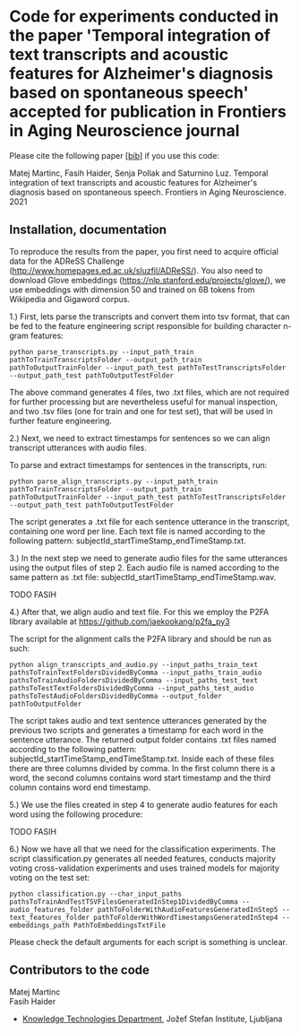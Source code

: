 # Code for experiments conducted in the paper 'Temporal integration of text transcripts and acoustic features for Alzheimer's diagnosis based on spontaneous speech' accepted for publication in Frontiers in Aging Neuroscience journal #

Please cite the following paper [[bib](https://github.com/matejMartinc/alzheimer_diagnosis/blob/master/bibtex.js)] if you use this code:

Matej Martinc, Fasih Haider, Senja Pollak and Saturnino Luz. Temporal integration of text transcripts and acoustic features for Alzheimer's diagnosis based on spontaneous speech. Frontiers in Aging Neuroscience. 2021


## Installation, documentation ##


To reproduce the results from the paper, you first need to acquire official data for the ADReSS Challenge (http://www.homepages.ed.ac.uk/sluzfil/ADReSS/).
You also need to download Glove embeddings (https://nlp.stanford.edu/projects/glove/), we use embeddings with dimension 50 and trained on 
6B tokens from Wikipedia and Gigaword corpus.

1.) First, lets parse the transcripts and convert them into tsv format, that can be fed to the feature engineering script responsible for building character n-gram features:

```
python parse_transcripts.py --input_path_train pathToTrainTranscriptsFolder --output_path_train pathToOutputTrainFolder --input_path_test pathToTestTranscriptsFolder --output_path_test pathToOutputTestFolder
```

The above command generates 4 files, two .txt files, which are not required for further processing but are nevertheless useful for manual inspection, and two .tsv files (one for train and one for test set), 
that will be used in further feature engineering.

2.) Next, we need to extract timestamps for sentences so we can align transcript utterances with audio files. 

To parse and extract timestamps for sentences in the transcripts, run:<br/>

```
python parse_align_transcripts.py --input_path_train pathToTrainTranscriptsFolder --output_path_train pathToOutputTrainFolder --input_path_test pathToTestTranscriptsFolder --output_path_test pathToOutputTestFolder
```

The script generates a .txt file for each sentence utterance in the transcript, containing one word per line. Each text file is named according to the following pattern: subjectId_startTimeStamp_endTimeStamp.txt.

3.) In the next step we need to generate audio files for the same utterances using the output files of step 2. Each audio file is named according to the same pattern as .txt file: subjectId_startTimeStamp_endTimeStamp.wav.

TODO FASIH

4.) After that, we align audio and text file. For this we employ the  P2FA library available at https://github.com/jaekookang/p2fa_py3

The script for the alignment calls the P2FA library and should be run as such:

```
python align_transcripts_and_audio.py --input_paths_train_text pathsToTrainTextFoldersDividedByComma --input_paths_train_audio pathsToTrainAudioFoldersDividedByComma --input_paths_test_text pathsToTestTextFoldersDividedByComma --input_paths_test_audio pathsToTestAudioFoldersDividedByComma --output_folder pathToOutputFolder
```
The script takes audio and text sentence utterances generated by the previous two scripts and generates a timestamp for each word in the sentence utterance. The returned output folder contains .txt files named according to the following pattern: subjectId_startTimeStamp_endTimeStamp.txt. Inside each of these files there are three columns 
divided by comma. In the first column there is a word, the second columns contains word start timestamp and the third column contains word end timestamp.

5.) We use the files created in step 4 to generate audio features for each word using the following procedure:

TODO FASIH

6.) Now we have all that we need for the classification experiments. The script classification.py generates all needed
features, conducts majority voting cross-validation experiments and uses trained models for majority voting on the test set:

```
python classification.py --char_input_paths pathsToTrainAndTestTSVFilesGeneratedInStep1DividedByComma --audio_features_folder pathToFolderWithAudioFeaturesGeneratedInStep5 --text_features_folder pathToFolderWithWordTimestampsGeneratedInStep4 --embeddings_path PathToEmbeddingsTxtFile 
```

Please check the default arguments for each script is something is unclear.

## Contributors to the code ##

Matej Martinc<br/>
Fasih Haider<br/>

* [Knowledge Technologies Department](http://kt.ijs.si), Jožef Stefan Institute, Ljubljana
